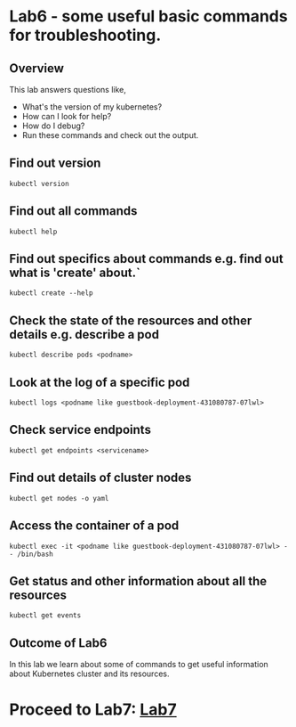 # Lab6 - some useful basic commands for troubleshooting.

## Overview
This lab answers questions like,
* What's the version of my kubernetes?
* How can I look for help?
* How do I debug?
* Run these commands and check out the output.

## Find out version
`kubectl version`

## Find out all commands
`kubectl help`

## Find out specifics about commands e.g. find out what is 'create' about.`
`kubectl create --help`

## Check the state of the resources and other details e.g. describe a pod
`kubectl describe pods <podname>`

## Look at the log of a specific pod
`kubectl logs <podname like guestbook-deployment-431080787-07lwl>`

## Check service endpoints
`kubectl get endpoints <servicename>`

## Find out details of cluster nodes
`kubectl get nodes -o yaml`

## Access the container of a pod
`kubectl exec -it <podname like guestbook-deployment-431080787-07lwl> -- /bin/bash`

## Get status and other information about all the resources
`kubectl get events`


## Outcome of Lab6
In this lab we learn about some of commands to get useful information about Kubernetes cluster and its resources.

# Proceed to Lab7: [Lab7](../Labs/Lab7/README.md)
